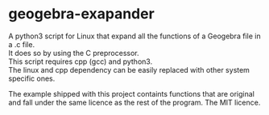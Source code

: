 # geogebra-exapander
A python3 script for Linux that expand all the functions of a Geogebra file in a .c file.</br>
It does so by using the C preprocessor.
</br>
This script requires cpp (gcc) and python3.</br>
The linux and cpp dependency can be easily replaced with other system specific ones.</br>

The example shipped with this project containts functions that are original and fall under the same licence as the rest of the program. The MIT licence.
